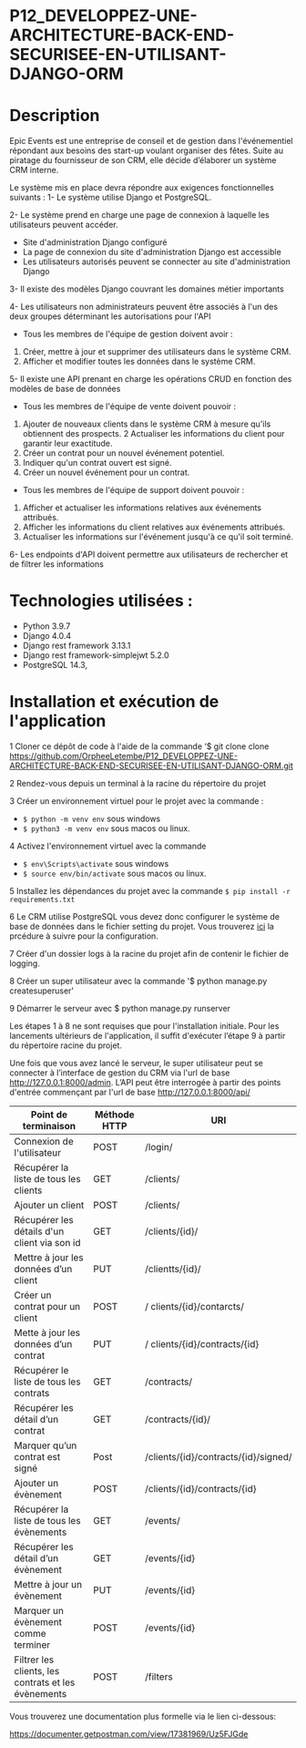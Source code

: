 # P12_DEVELOPPEZ-UNE-ARCHITECTURE-BACK-END-SECURISEE-EN-UTILISANT-DJANGO-ORM

 # Description
  Epic Events est une entreprise de conseil et de gestion dans l'événementiel répondant aux besoins des start-up voulant organiser des fêtes. Suite au piratage du fournisseur de son CRM, elle décide d’élaborer un système CRM interne. 

Le système mis en place devra répondre aux exigences fonctionnelles suivants :
1-	Le système utilise Django et PostgreSQL.

2-	Le système prend en charge une page de connexion à laquelle les utilisateurs peuvent accéder.
-	Site d'administration Django configuré
-	La page de connexion du site d'administration Django est accessible
-	Les utilisateurs autorisés peuvent se connecter au site d'administration Django

3-	Il existe des modèles Django couvrant les domaines métier importants

4-	Les utilisateurs non administrateurs peuvent être associés à l'un des deux groupes déterminant les autorisations pour l'API
-	Tous les membres de l'équipe de gestion doivent avoir : 
   1. Créer, mettre à jour et supprimer des utilisateurs dans le système CRM.
   2. Afficher et modifier toutes les données dans le système CRM. 

5-	Il existe une API prenant en charge les opérations CRUD en fonction des modèles de base de données
-	Tous les membres de l'équipe de vente doivent pouvoir : 
   1. Ajouter de nouveaux clients dans le système CRM à mesure qu'ils obtiennent des prospects. 
   2  Actualiser les informations du client pour garantir leur exactitude. 
   3. Créer un contrat pour un nouvel événement potentiel. 
   4. Indiquer qu'un contrat ouvert est signé.  
   5. Créer un nouvel événement pour un contrat. 
 
-	Tous les membres de l'équipe de support doivent pouvoir : 
 1. Afficher et actualiser les informations relatives aux événements attribués.  
 2. Afficher les informations du client relatives aux événements attribués. 
 3. Actualiser les informations sur l'événement jusqu'à ce qu'il soit terminé. 

6-	Les endpoints  d'API doivent permettre aux utilisateurs de rechercher et de filtrer les informations


# Technologies utilisées :
-	Python 3.9.7
-	Django 4.0.4
-	Django rest framework 3.13.1
-	Django rest framework-simplejwt 5.2.0
-	PostgreSQL 14.3,

# Installation et exécution de l'application 

1	Cloner ce dépôt de code à l'aide de la commande ‘$ git clone clone https://github.com/OrpheeLetembe/P12_DEVELOPPEZ-UNE-ARCHITECTURE-BACK-END-SECURISEE-EN-UTILISANT-DJANGO-ORM.git

2	 Rendez-vous depuis un terminal à la racine du répertoire du projet 

3	Créer un environnement virtuel pour le projet avec la commande :

- `$ python -m venv env` sous windows 
- `$ python3 -m venv env` sous macos ou linux.

4	Activez l'environnement virtuel avec la commande

- `$ env\Scripts\activate` sous windows 
- `$ source env/bin/activate` sous macos ou linux.

5	Installez les dépendances du projet avec la commande `$ pip install -r requirements.txt`

6	Le CRM utilise PostgreSQL vous devez donc configurer le système de base de données dans le fichier setting du projet. Vous trouverez [ici](https://docs.djangoproject.com/fr/4.0/ref/databases/#postgresql-notes) la prcédure à suivre pour la configuration.

7 Créer d'un dossier logs à la racine du projet afin de contenir le fichier de logging.

8 Créer un super utilisateur avec la commande '$ python manage.py createsuperuser'

9 Démarrer le serveur avec $ python manage.py runserver

Les étapes 1 à 8 ne sont requises que pour l'installation initiale. Pour les lancements ultérieurs de l'application, il suffit d'exécuter l’étape 9 à partir du répertoire racine du projet.

Une fois que vous avez lancé le serveur, le super utilisateur peut se connecter à l’interface de gestion du CRM via l'url de base http://127.0.0.1:8000/admin.
L’API peut être interrogée à partir des points d'entrée commençant par l'url de base http://127.0.0.1:8000/api/


|Point de terminaison|Méthode HTTP|URI|
|-----------------|------------|--------------|
| Connexion de l'utilisateur	          |  POST  |/login/|
| Récupérer la liste de tous les clients |  GET|/clients/|
| Ajouter un client            |  POST|/clients/|
| Récupérer les détails d'un client via son id |  GET |/clients/{id}/|
| Mettre à jour les données d’un client             |  PUT |/clientts/{id}/|
| Créer un contrat pour un client |  POST|/ clients/{id}/contarcts/|
| Mette à jour les données d’un contrat |  PUT|/ clients/{id}/contracts/{id}|
| Récupérer le liste de tous les contrats|  GET|/contracts/|
| Récupérer les détail d’un contrat|  GET|/contracts/{id}/|
| Marquer qu’un contrat est signé|  Post|/clients/{id}/contracts/{id}/signed/
| Ajouter un évènement|  POST|/clients/{id}/contracts/{id}
| Récupérer la liste de tous les évènements|  GET|/events/
| Récupérer les détail d’un évènement|  GET|/events/{id}
| Mettre à jour un évènement|  PUT|/events/{id}
| Marquer un évènement comme terminer|  POST|/events/{id}
| Filtrer les clients, les contrats et les évènements|  POST|/filters



Vous trouverez une documentation plus formelle via le lien ci-dessous:

https://documenter.getpostman.com/view/17381969/Uz5FJGde









